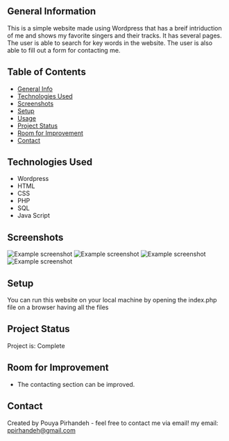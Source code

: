 ## General Information
This is a simple website made using Wordpress that has a breif intriduction of me and shows my favorite singers and their tracks. It has several pages. The user is able to search for key words in the
website. The user is also able to fill out a form for contacting me.

## Table of Contents
* [General Info](#general-information)
* [Technologies Used](#technologies-used)
* [Screenshots](#screenshots)
* [Setup](#setup)
* [Usage](#usage)
* [Project Status](#project-status)
* [Room for Improvement](#room-for-improvement)
* [Contact](#contact)

## Technologies Used
-  Wordpress
-  HTML
-  CSS
-  PHP
-  SQL
-  Java Script

## Screenshots
![Example screenshot](/home.png)
![Example screenshot](/category.png)
![Example screenshot](/contact.png)
![Example screenshot](/about.png)

## Setup
You can run this website on your local machine by opening the index.php file on a browser having all the files


## Project Status
Project is: Complete


## Room for Improvement
- The contacting section can be improved.

## Contact
Created by Pouya Pirhandeh - feel free to contact me via email!
my email: ppirhandeh@gmail.com


